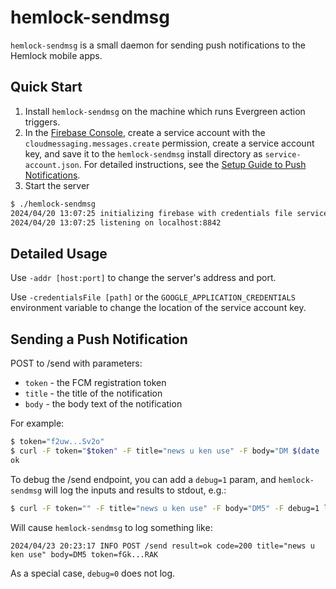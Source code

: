 hemlock-sendmsg
===============

`hemlock-sendmsg` is a small daemon for sending push notifications to the Hemlock mobile apps.

Quick Start
-----------
1. Install `hemlock-sendmsg` on the machine which runs Evergreen action triggers.
2. In the [Firebase Console](https://console.firebase.google.com/), create a service account with the `cloudmessaging.messages.create` permission, create a service account key, and save it to the `hemlock-sendmsg` install directory as `service-account.json`.  For detailed instructions, see the [Setup Guide to Push Notifications](https://github.com/kenstir/hemlock/blob/feat/pn/docs/setup-guide-to-push-notifications.md).
3. Start the server
```bash
$ ./hemlock-sendmsg
2024/04/20 13:07:25 initializing firebase with credentials file service-account.json
2024/04/20 13:07:25 listening on localhost:8842
```

Detailed Usage
--------------
Use `-addr [host:port]` to change the server's address and port.

Use `-credentialsFile [path]` or the `GOOGLE_APPLICATION_CREDENTIALS` environment variable to change the location of the service account key.

Sending a Push Notification
---------------------------
POST to /send with parameters:
* `token` - the FCM registration token
* `title` - the title of the notification
* `body`  - the body text of the notification

For example:
```bash
$ token="f2uw...Sv2o"
$ curl -F token="$token" -F title="news u ken use" -F body="DM $(date '+%a %H:%M')" localhost:8842/send
ok
```

To debug the /send endpoint, you can add a `debug=1` param, and `hemlock-sendmsg` will
log the inputs and results to stdout, e.g.:
```bash
$ curl -F token="" -F title="news u ken use" -F body="DM5" -F debug=1 localhost:8842/send
```

Will cause `hemlock-sendmsg` to log something like:
```
2024/04/23 20:23:17 INFO POST /send result=ok code=200 title="news u ken use" body=DM5 token=fGk...RAK
```

As a special case, `debug=0` does not log.
